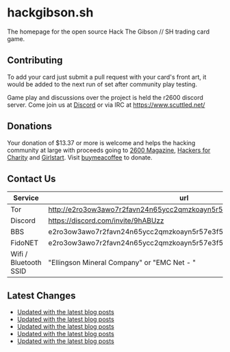 # hackgibson.sh
The homepage for the open source Hack The Gibson // SH trading card game.


## Contributing

To add your card just submit a pull request with your card's front art, it would be added to the next run of set after community play testing.

Game play and discussions over the project is held the r2600 discord server. Come join us at [Discord](https://discord.com/invite/9hABUzz) or via IRC at https://www.scuttled.net/


## Donations

Your donation of $13.37 or more is welcome and helps the hacking community at large with proceeds going to [2600 Magazine](https://2600.com/), [Hackers for Charity](https://hackersforcharity.org) and [Girlstart](https://girlstart.org).  Visit [buymeacoffee](https://www.buymeacoffee.com/hackgibson.sh) to donate.


## Contact Us

Service | url
-|-
Tor | http://e2ro3ow3awo7r2favn24n65ycc2qmzkoayn5r57e3f56nvjwdcgg32ad.onion
Discord | https://discord.com/invite/9hABUzz
BBS | e2ro3ow3awo7r2favn24n65ycc2qmzkoayn5r57e3f56nvjwdcgg32ad.onion:23
FidoNET | e2ro3ow3awo7r2favn24n65ycc2qmzkoayn5r57e3f56nvjwdcgg32ad.onion:24554
Wifi / Bluetooth SSID | "Ellingson Mineral Company" or "EMC Net - <fidonet address>"

## Latest Changes
<!-- BLOG-POST-LIST:START -->
- [Updated with the latest blog posts](https://github.com/DFW2600/hackgibson.sh/commit/f78055300a6008d93c2da76952342f136d69d9ae)
- [Updated with the latest blog posts](https://github.com/DFW2600/hackgibson.sh/commit/d4269bf28f48ba537cb11d47f86e5425d2416f8c)
- [Updated with the latest blog posts](https://github.com/DFW2600/hackgibson.sh/commit/b66d1f900fdb04cc4082e06441da5f79dceb0044)
- [Updated with the latest blog posts](https://github.com/DFW2600/hackgibson.sh/commit/394bad5a9f33e5d33b50ddb46a64c3ec732de33d)
- [Updated with the latest blog posts](https://github.com/DFW2600/hackgibson.sh/commit/f9878455e9774f9cdadcfa31ec44556b115d855b)
<!-- BLOG-POST-LIST:END -->
